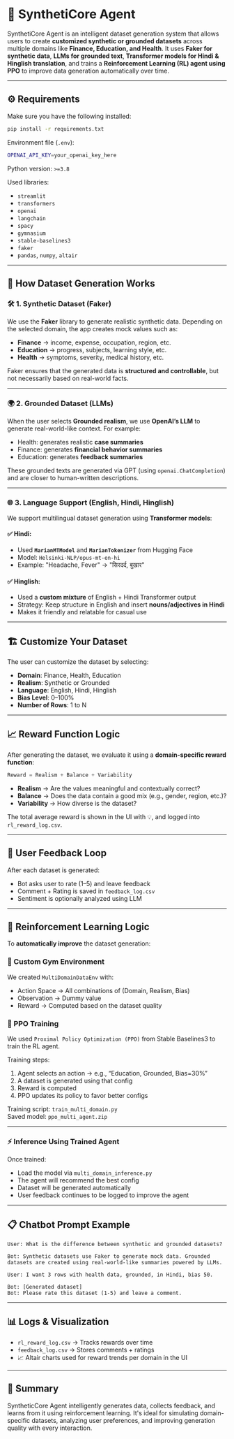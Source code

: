 
# 🧠 SynthetiCore Agent 

SynthetiCore Agent is an intelligent dataset generation system that allows users to create **customized synthetic or grounded datasets** across multiple domains like **Finance, Education, and Health**. It uses **Faker for synthetic data**, **LLMs for grounded text**, **Transformer models for Hindi & Hinglish translation**, and trains a **Reinforcement Learning (RL) agent using PPO** to improve data generation automatically over time.

---

## ⚙️ Requirements

Make sure you have the following installed:

```bash
pip install -r requirements.txt
```

Environment file (`.env`):

```bash
OPENAI_API_KEY=your_openai_key_here
```

Python version: `>=3.8`

Used libraries:

- `streamlit`
- `transformers`
- `openai`
- `langchain`
- `spacy`
- `gymnasium`
- `stable-baselines3`
- `faker`
- `pandas`, `numpy`, `altair`

---

## 🧰 How Dataset Generation Works

### 🛠️ 1. Synthetic Dataset (Faker)

We use the **Faker** library to generate realistic synthetic data. Depending on the selected domain, the app creates mock values such as:

- **Finance** → income, expense, occupation, region, etc.  
- **Education** → progress, subjects, learning style, etc.  
- **Health** → symptoms, severity, medical history, etc.

Faker ensures that the generated data is **structured and controllable**, but not necessarily based on real-world facts.

---

### 🌍 2. Grounded Dataset (LLMs)

When the user selects **Grounded realism**, we use **OpenAI’s LLM** to generate real-world-like context. For example:

- Health: generates realistic **case summaries**  
- Finance: generates **financial behavior summaries**  
- Education: generates **feedback summaries**

These grounded texts are generated via GPT (using `openai.ChatCompletion`) and are closer to human-written descriptions.

---

### 🌐 3. Language Support (English, Hindi, Hinglish)

We support multilingual dataset generation using **Transformer models**:

#### ✅ Hindi:
- Used **`MarianMTModel`** and **`MarianTokenizer`** from Hugging Face
- Model: `Helsinki-NLP/opus-mt-en-hi`
- Example: "Headache, Fever" → "सिरदर्द, बुखार"

#### ✅ Hinglish:
- Used a **custom mixture** of English + Hindi Transformer output
- Strategy: Keep structure in English and insert **nouns/adjectives in Hindi**
- Makes it friendly and relatable for casual use

---

## 🏗️ Customize Your Dataset

The user can customize the dataset by selecting:

- **Domain**: Finance, Health, Education  
- **Realism**: Synthetic or Grounded  
- **Language**: English, Hindi, Hinglish  
- **Bias Level**: 0–100%  
- **Number of Rows**: 1 to N  

---

## 📈 Reward Function Logic

After generating the dataset, we evaluate it using a **domain-specific reward function**:

```python
Reward = Realism + Balance + Variability
```

- **Realism** → Are the values meaningful and contextually correct?  
- **Balance** → Does the data contain a good mix (e.g., gender, region, etc.)?  
- **Variability** → How diverse is the dataset?

The total average reward is shown in the UI with 💡, and logged into `rl_reward_log.csv`.

---

## 💬 User Feedback Loop

After each dataset is generated:

- Bot asks user to rate (1–5) and leave feedback  
- Comment + Rating is saved in `feedback_log.csv`  
- Sentiment is optionally analyzed using LLM

---

## 🤖 Reinforcement Learning Logic

To **automatically improve** the dataset generation:

### 🧪 Custom Gym Environment

We created `MultiDomainDataEnv` with:

- Action Space → All combinations of (Domain, Realism, Bias)
- Observation → Dummy value
- Reward → Computed based on the dataset quality

### 🔁 PPO Training

We used `Proximal Policy Optimization (PPO)` from Stable Baselines3 to train the RL agent.

Training steps:

1. Agent selects an action → e.g., “Education, Grounded, Bias=30%”
2. A dataset is generated using that config
3. Reward is computed
4. PPO updates its policy to favor better configs

Training script: `train_multi_domain.py`  
Saved model: `ppo_multi_agent.zip`

---

### ⚡ Inference Using Trained Agent

Once trained:

- Load the model via `multi_domain_inference.py`
- The agent will recommend the best config
- Dataset will be generated automatically
- User feedback continues to be logged to improve the agent

---

## 📋 Chatbot Prompt Example

```plaintext
User: What is the difference between synthetic and grounded datasets?

Bot: Synthetic datasets use Faker to generate mock data. Grounded datasets are created using real-world-like summaries powered by LLMs.

User: I want 3 rows with health data, grounded, in Hindi, bias 50.

Bot: [Generated dataset]
Bot: Please rate this dataset (1-5) and leave a comment.
```

---

## 📊 Logs & Visualization

- `rl_reward_log.csv` → Tracks rewards over time  
- `feedback_log.csv` → Stores comments + ratings  
- 📈 Altair charts used for reward trends per domain in the UI

---

## 📎 Summary

SyntheticCore Agent intelligently generates data, collects feedback, and learns from it using reinforcement learning. It's ideal for simulating domain-specific datasets, analyzing user preferences, and improving generation quality with every interaction.
